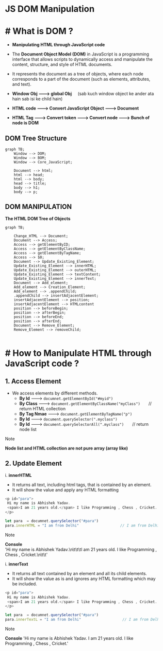 # JS DOM Manipulation 

# # What is DOM ?

- **Manipulating HTML through JavaScript code**

- The **Document Object Model (DOM)** in JavaScript is a programming interface that allows scripts to dynamically access and manipulate the content, structure, and style of HTML documents. 

- It represents the document as a tree of objects, where each node corresponds to a part of the document (such as elements, attributes, and text).

- **Window Obj ---> global Obj** &nbsp;  &nbsp;    (sab kuch window object ke ander ata hain sab isi ke child hain)

- **HTML code ---> Convert JavaScript Object  ---> Document**

- **HTML Tag  ---> Convert token ---> Convert node ---> Bunch of node is DOM**

## DOM Tree Structure

```mermaid
graph TB;
    Window --> DOM;
    Window --> BOM;
    Window --> Core_JavaScript;
    
    Document --> html;
    html --> head;
    html --> body;
    head --> title;
    body --> h1;
    body --> p;
```

## DOM MANIPULATION  

**The HTML DOM Tree of Objects**

```mermaid
graph TB;

    Change_HTML --> Document;
    Document --> Access;
    Access --> getElementByID;
    Access --> getElementByClassName;
    Access --> getElementByTagName;
    Access --> $0;
    Document --> Update_Existing_Element;
    Update_Existing_Element --> innerHTML;
    Update_Existing_Element --> outerHTML;
    Update_Existing_Element --> textContent;
    Update_Existing_Element --> innerText;
    Document --> Add_element;
    Add_element --> Creation_Element;
    Add_element --> .appendChild;
    .appendChild --> insertAdjacentElement;
    insertAdjacentElement --> position;
    insertAdjacentElement --> HTMLcontent
    position --> beforeBegin;
    position --> afterBegin;
    position --> beforeEnd;
    position --> afterEnd;
    Document --> Remove_Element;
    Remove_Element --> removeChild;


```
# # How to Manipulate HTML through JavaScript code ?

## 1. Access Element

- We access elements by different methods.
  - **By Id** ---> `documnet.getElementById("#myid")`
  - **By Class** ---> `document.getElementByClassName("myClass")` &nbsp; &nbsp; &nbsp; // return HTML collection
  - **By Tag Nmae** ---> `document.getElementByTagName("p")`
  - **By Id** ---> `document.querySelector(".myclass")`
  - **By Id** ---> `document.querySelectorAll(".myclass")` &nbsp; &nbsp; &nbsp; // return node list 

>[!NOTE]
> **Node list and HTML collection are not pure array (array like)**

## 2. Update Element

i. **innerHTML**

-  It returns all text, including html tags, that is contained by an element.
-  It will show the value and apply any HTML formatting

``` js
<p id="para">
 Hi my name is Abhishek Yadav.
 <span>I am 21 years old.</span> I like Programming , Chess , Cricket.
</p>

let para  = documnet.querySelector("#para")
para.innerHTML = "I am from Delhi"                   // I am from Delhi
```
> [!NOTE]
> **Console**  
> 'Hi my name is Abhishek Yadav.\n\t\t\t<span>I am 21 years old.</span> I like Programming , Chess , Cricket.\n\t\t'

i. **innerText**

- It returns all text contained by an element and all its child elements.
- It will show the value as is and ignores any HTML formatting which may be included.

``` js
<p id="para">
 Hi my name is Abhishek Yadav.
 <span>I am 21 years old.</span> I like Programming , Chess , Cricket.
</p>

let para  = documnet.querySelector("#para")
para.innerTextL = "I am from Delhi"                   // I am from Delhi
```

> [!NOTE]
> **Console**
> 'Hi my name is Abhishek Yadav. I am 21 years old. I like Programming , Chess , Cricket.'




